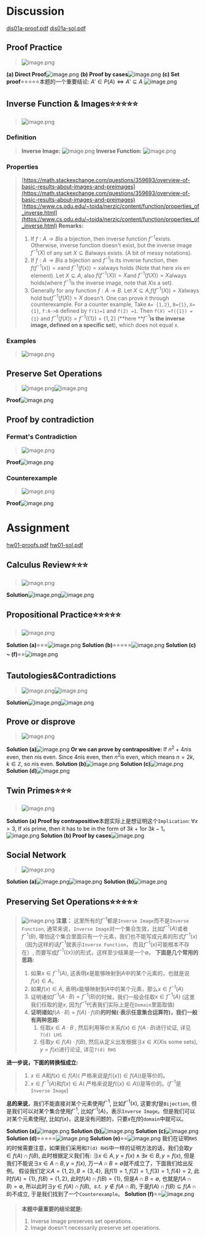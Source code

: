 # Discussion
[dis01a-proof.pdf](https://www.yuque.com/attachments/yuque/0/2023/pdf/12393765/1677207052538-a1317cde-859d-4a77-b80c-07dd579bcb48.pdf)
[dis01a-sol.pdf](https://www.yuque.com/attachments/yuque/0/2023/pdf/12393765/1677207052752-9158d5bd-d5b2-4411-a001-bcbb3be08c89.pdf)
## 

## Proof Practice
> ![image.png](./Exercise_1.assets/20230302_1030342936.png)

**(a) Direct Proof**![image.png](./Exercise_1.assets/20230302_1030346305.png)
**(b) Proof by cases**![image.png](./Exercise_1.assets/20230302_1030358290.png)
**(c) Set proof**⭐⭐⭐⭐⭐本题的一个重要结论: $A'\in P(A)\iff A'\subseteq A$
![image.png](./Exercise_1.assets/20230302_1030358046.png)



## Inverse Function & Images⭐⭐⭐⭐⭐
> ![image.png](./Exercise_1.assets/20230302_1030357082.png)


### Definition
> **Inverse Image:**
> ![image.png](./Exercise_1.assets/20230302_1030353732.png)
> **Inverse Function:**
> ![image.png](./Exercise_1.assets/20230302_1030356199.png)



### Properties
> [https://math.stackexchange.com/questions/359693/overview-of-basic-results-about-images-and-preimages](https://math.stackexchange.com/questions/359693/overview-of-basic-results-about-images-and-preimages)
> [https://www.cs.odu.edu/~toida/nerzic/content/function/properties_of_inverse.html](https://www.cs.odu.edu/~toida/nerzic/content/function/properties_of_inverse.html)
> **Remarks:**
> 1. If $f:A\to B$is a bijection, then inverse function $f^{-1}$exists. Otherwise, inverse function doesn't exist, but the inverse image $f^{-1}(X)$ of any set $X\subseteq B$always exists. (A bit of messy notations).
> 2. If $f: A\to B$is a bijection and $f^{-1}$is its inverse function, then $f(f^{-1}(x))=x$and $f^{-1}(f(x))=x$always holds (Note that here $x$is en element). Let $X\subseteq A$, also $f(f^{-1}(X))=X$and $f^{-1}(f(X))=X$always holds(where $f^{-1}$is the inverse image, note that $X$is a set).
> 3. Generally for any function $f: A\to B$. Let $X\subseteq A$,$f(f^{-1}(X))=X$always hold but$f^{-1}(f(X))=X$ doesn't. One can prove it through counterexample. For a counter example,  Take `A= {1,2}`, `B={1}`, `X={1}`, `f:A->B` defined by `f(1)=1` and `f(2) =1`. Then `f(X) =f({1}) = {1}` and $f^{-1}(f(X))=f^{-1}(\{1\})= \{1,2\}$ (**here **$f^{-1}$**is the inverse image, defined on a specific set**), which does not equal x.


### Examples
> ![image.png](./Exercise_1.assets/20230302_1030359163.png)





## Preserve Set Operations
> ![image.png](./Exercise_1.assets/20230302_1030358304.png)![image.png](./Exercise_1.assets/20230302_1030351762.png)

**Proof**![image.png](./Exercise_1.assets/20230302_1030365101.png)


## Proof by contradiction
### Fermat's Contradiction
> ![image.png](./Exercise_1.assets/20230302_1030363757.png)

**Proof**![image.png](./Exercise_1.assets/20230302_1030361916.png)

### Counterexample
> ![image.png](./Exercise_1.assets/20230302_1030362861.png)

**Proof**![image.png](./Exercise_1.assets/20230302_1030369573.png)


# Assignment
[hw01-proofs.pdf](https://www.yuque.com/attachments/yuque/0/2023/pdf/12393765/1677207200584-657342d0-2da3-46c4-90df-80a742fa4488.pdf)
[hw01-sol.pdf](https://www.yuque.com/attachments/yuque/0/2023/pdf/12393765/1677207200584-8e665d7f-2250-42cb-9717-c37afcda4777.pdf)


## Calculus Review⭐⭐⭐
> ![image.png](./Exercise_1.assets/20230302_1030368919.png)

**Solution**![image.png](./Exercise_1.assets/20230302_1030368804.png)![image.png](./Exercise_1.assets/20230302_1030363216.png)


## Propositional Practice⭐⭐⭐⭐⭐
> ![image.png](./Exercise_1.assets/20230302_1030368274.png)

**Solution (a)**⭐⭐⭐![image.png](./Exercise_1.assets/20230302_1030374530.png)
**Solution (b)**⭐⭐⭐⭐⭐![image.png](./Exercise_1.assets/20230302_1030373145.png)
**Solution (c) ~ (f)**⭐⭐![image.png](./Exercise_1.assets/20230302_1030379261.png)


## Tautologies&Contradictions
> ![image.png](./Exercise_1.assets/20230302_1030377880.png)![image.png](./Exercise_1.assets/20230302_1030375837.png)

**Solution**![image.png](./Exercise_1.assets/20230302_1030373428.png)![image.png](./Exercise_1.assets/20230302_1030378660.png)


## Prove or disprove
> ![image.png](./Exercise_1.assets/20230302_1030372246.png)

**Solution (a)**![image.png](./Exercise_1.assets/20230302_1030376683.png)
**Or we can prove by contrapositive:**
If $n^2+4n$is even, then $n$is even.
Since $4n$is even, then $n^2$is even, which means $n=2k,k\in \mathbb{Z}$, so $n$is even.
**Solution (b)**![image.png](./Exercise_1.assets/20230302_1030372937.png)
**Solution (c)**![image.png](./Exercise_1.assets/20230302_1030382119.png)
**Solution (d)**![image.png](./Exercise_1.assets/20230302_1030381741.png)


## Twin Primes⭐⭐⭐
> ![image.png](./Exercise_1.assets/20230302_1030389887.png)

**Solution (a) Proof by contrapositive**本题实际上是想证明这个`Implication`: $\forall x>3$, If $x$is prime, then it has to be in the form of $3k+1$or $3k-1$。
![image.png](./Exercise_1.assets/20230302_1030384379.png)
**Solution (b) Proof by cases**![image.png](./Exercise_1.assets/20230302_1030384769.png)


## Social Network
> ![image.png](./Exercise_1.assets/20230302_1030387095.png)

**Solution (a)**![image.png](./Exercise_1.assets/20230302_1030384430.png)![image.png](./Exercise_1.assets/20230302_1030381747.png)
**Solution (b)**![image.png](./Exercise_1.assets/20230302_1030394648.png)


## Preserving Set Operations⭐⭐⭐⭐⭐
> ![image.png](./Exercise_1.assets/20230302_1030393875.png)
> **注意：**
> 这里所有的$f^{-1}$都是`Inverse Image`而不是`Inverse Function`, 通常来说，`Inverse Image`对一个集合生效，比如$f^{-1}(A)$或者$f^{-1}(B)$, 哪怕这个集合里面只有一个元素，我们也不能写成元素的形式$f^{-1}(x)$（因为这样的话$f^{-1}$就表示`Inverse Function`， 而且$f^{-1}(x)$可能根本不存在）, 而要写成$f^{-1}(\{x\})$的形式，这样至少结果是一个$\emptyset$。
> **下面是几个常用的思路:**
> 1. 如果$x\in f^{-1}(A)$, 这表明$x$是能够映射到$A$中的某个元素的，也就是说$f(x)\in A$。
> 2. 如果$f(x)\in A$, 表明$x$能够映射到$A$中的某个元素，那么$x\in f^{-1}(A)$
> 3. 证明诸如$f^{-1}(A\cdot B)=f^{-1}(B)$的时候，我们一般会任取$x\in f^{-1}(A)$ (这里我们任取的是$x$, 因为$f^{-1}$代表我们实际上是在`Domain`里面取值)
> 4. **证明诸如**$f(A\cdot B)=f(A)\cdot f(B)$**的时候(**$\cdot$**表示任意集合运算符)，我们一般有两种思路:**
>    1. 任取$x\in A\cdot B$ , 然后利用等价关系$f(x)\in f(A\cdot B)$进行论证, 详见`7(d) LHS`
>    2. 任取$y\in f(A)\cdot f(B)$, 然后从定义出发根据$\exists x\in X$($X$is some sets), $y=f(x)$进行论证, 详见`7(d) RHS`
> 
**进一步说，下面的转换恒成立:**
> 1. $x\in A$和$f(x)\in f(A)$( 严格来说是$f(\{x\})\in f(A)$)是等价的。
> 2. $x\in f^{-1}(A)$和$f(x) \in A$( 严格来说是$f(\{x\}\in A)$)是等价的。($f^{-1}$是`Inverse Image`)
> 
**总的来说**，我们不能直接对某个元素使用$f^{-1}$, 比如$f^{-1}(x)$, 这要求$f$是`Bijection`, 但是我们可以对某个集合使用$f^{-1}$, 比如$f^{-1}(A)$，表示`Inverse Image`。但是我们可以对某个元素使用$f$, 比如$f(x)$，这是没有问题的，只要$x$在$f$的`domain`中就可以。

**Solution (a)**![image.png](./Exercise_1.assets/20230302_1030394801.png)
**Solution (b)**![image.png](./Exercise_1.assets/20230302_1030397369.png)
**Solution (c)**![image.png](./Exercise_1.assets/20230302_1030394630.png)
**Solution (d)**⭐⭐⭐⭐⭐![image.png](./Exercise_1.assets/20230302_1030394013.png)
**Solution (e)**⭐⭐![image.png](./Exercise_1.assets/20230302_1030391946.png)
我们在证明`RHS`的时候需要注意，如果我们采用和`7(d) RHS`中一样的证明方法的话，我们会取$y\in f(A)\cap f(B)$, 此时根据定义我们有: $\exists x\in A, y=f(x)\land \exists x\in B, y=f(x)$, 但是我们不能说$\exists x\in A\cap B,y=f(x)$, 万一$A\cap B=\emptyset$就不成立了，下面我们给出反例。
假设我们定义$A=\{1,2\}, B=\{3,4\}$, 且$f(1)=1,f(2)=1, f(3)=1, f(4)=2$, 此时$f(A)=\{1\}$, $f(B)=\{1,2\}$, 此时$f(A)\cap f(B)=\{1\}$, 但是$A\cap B=\emptyset$, 也就是$f(A\cap B)=\emptyset$, 所以此时$\exists y\in f(A)\cap f(B),~~s.t.~~y\notin f(A\cap B)$, 于是$f(A)\cap f(B) \subseteq f(A\cap B)$不成立, 于是我们找到了一个`Counterexample`。
**Solution (f)**⭐⭐![image.png](./Exercise_1.assets/20230302_1030398832.png)
> **本题中最重要的结论就是:**
> 1. Inverse Image preserves set operations.
> 2. Image doesn't necessarily preserve set operations.


